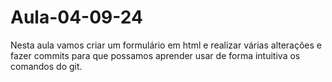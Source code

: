 # Aula-04-09-24

Nesta aula vamos criar um formulário em html e realizar várias alterações e fazer commits para que possamos aprender usar de forma intuitiva os comandos do git.